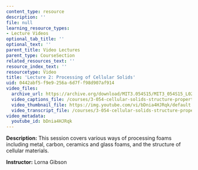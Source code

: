 ```yaml
---
content_type: resource
description: ''
file: null
learning_resource_types:
- Lecture Videos
optional_tab_title: ''
optional_text: ''
parent_title: Video Lectures
parent_type: CourseSection
related_resources_text: ''
resource_index_text: ''
resourcetype: Video
title: 'Lecture 2: Processing of Cellular Solids'
uid: 0442abf5-f9e9-256a-6d7f-f98d907af914
video_files:
  archive_url: https://archive.org/download/MIT3.054S15/MIT3_054S15_L02_300k.mp4
  video_captions_file: /courses/3-054-cellular-solids-structure-properties-and-applications-spring-2015/2648b886cc8c56508a79d0050a4b7156_bDnia4HJRqk.vtt
  video_thumbnail_file: https://img.youtube.com/vi/bDnia4HJRqk/default.jpg
  video_transcript_file: /courses/3-054-cellular-solids-structure-properties-and-applications-spring-2015/a2c44920ecba5819bb905cd3c64ae3bd_bDnia4HJRqk.pdf
video_metadata:
  youtube_id: bDnia4HJRqk
---
```


**Description:** This session covers various ways of processing foams including metal, carbon, ceramics and glass foams, and the structure of cellular materials.

**Instructor:** Lorna Gibson